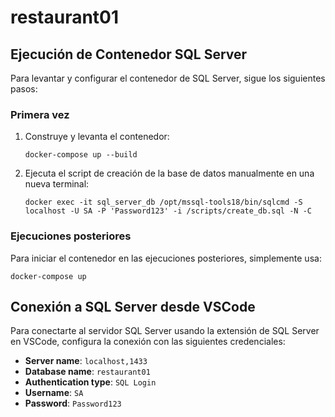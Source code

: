 # restaurant01

## Ejecución de Contenedor SQL Server

Para levantar y configurar el contenedor de SQL Server, sigue los siguientes pasos:

### Primera vez

1. Construye y levanta el contenedor:
   ```
   docker-compose up --build
   ```

2. Ejecuta el script de creación de la base de datos manualmente en una nueva terminal:
   ```
   docker exec -it sql_server_db /opt/mssql-tools18/bin/sqlcmd -S localhost -U SA -P 'Password123' -i /scripts/create_db.sql -N -C
   ```

### Ejecuciones posteriores

Para iniciar el contenedor en las ejecuciones posteriores, simplemente usa:
```
docker-compose up
```
## Conexión a SQL Server desde VSCode

Para conectarte al servidor SQL Server usando la extensión de SQL Server en VSCode, configura la conexión con las siguientes credenciales:

- **Server name**: `localhost,1433`
- **Database name**: `restaurant01`
- **Authentication type**: `SQL Login`
- **Username**: `SA`
- **Password**: `Password123`



